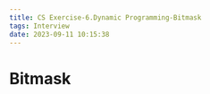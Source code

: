 ```yaml
---
title: CS Exercise-6.Dynamic Programming-Bitmask
tags: Interview
date: 2023-09-11 10:15:38
---
```


# Bitmask

